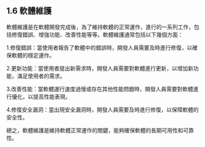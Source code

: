 ## 1.6 軟體維護

軟體維護是在軟體開發完成後，為了維持軟體的正常運作，進行的一系列工作，包括修復錯誤、增強功能、改善性能等等。軟體維護通常包括以下幾個方面：

1.修復錯誤：當使用者報告了軟體中的錯誤時，開發人員需要及時進行修復，以確保軟體的穩定運作。

2.更新功能：當使用者提出新需求時，開發人員需要對軟體進行更新，以增加新功能，滿足使用者的需求。

3.改善性能：當軟體運行速度過慢或存在其他性能問題時，開發人員需要對軟體進行優化，以提高性能表現。

4.修復安全漏洞：當出現安全漏洞時，開發人員需要及時進行修復，以保障軟體的安全性。

總之，軟體維護是維持軟體正常運作的關鍵，能夠確保軟體的長期可用性和可靠性。